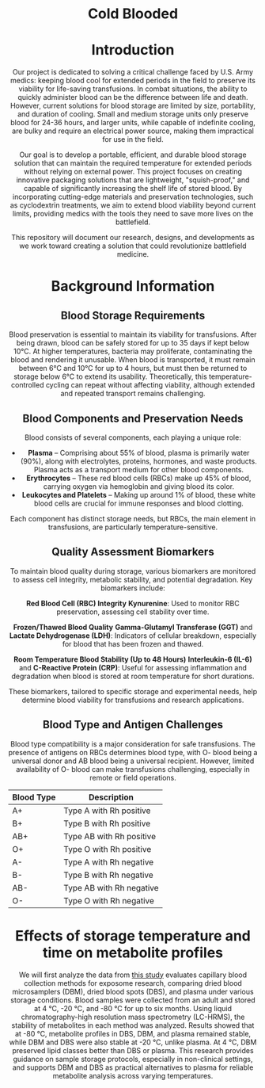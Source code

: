 <style>
    body {
        text-align: center;
    }
</style>

# Cold Blooded

# Introduction
Our project is dedicated to solving a critical challenge faced by U.S. Army medics: keeping blood cool for extended periods in the field to preserve its viability for life-saving transfusions. In combat situations, the ability to quickly administer blood can be the difference between life and death. However, current solutions for blood storage are limited by size, portability, and duration of cooling. Small and medium storage units only preserve blood for 24-36 hours, and larger units, while capable of indefinite cooling, are bulky and require an electrical power source, making them impractical for use in the field.

Our goal is to develop a portable, efficient, and durable blood storage solution that can maintain the required temperature for extended periods without relying on external power. This project focuses on creating innovative packaging solutions that are lightweight, "squish-proof," and capable of significantly increasing the shelf life of stored blood. By incorporating cutting-edge materials and preservation technologies, such as cyclodextrin treatments, we aim to extend blood viability beyond current limits, providing medics with the tools they need to save more lives on the battlefield.

This repository will document our research, designs, and developments as we work toward creating a solution that could revolutionize battlefield medicine.

# Background Information

## Blood Storage Requirements
Blood preservation is essential to maintain its viability for transfusions. After being drawn, blood can be safely stored for up to 35 days if kept below 10°C. At higher temperatures, bacteria may proliferate, contaminating the blood and rendering it unusable. When blood is transported, it must remain between 6°C and 10°C for up to 4 hours, but must then be returned to storage below 6°C to extend its usability. Theoretically, this temperature-controlled cycling can repeat without affecting viability, although extended and repeated transport remains challenging.

## Blood Components and Preservation Needs

Blood consists of several components, each playing a unique role:

- **Plasma** – Comprising about 55% of blood, plasma is primarily water (90%), along with electrolytes, proteins, hormones, and waste products. Plasma acts as a transport medium for other blood components.
- **Erythrocytes** – These red blood cells (RBCs) make up 45% of blood, carrying oxygen via hemoglobin and giving blood its color.
- **Leukocytes and Platelets** – Making up around 1% of blood, these white blood cells are crucial for immune responses and blood clotting.

Each component has distinct storage needs, but RBCs, the main element in transfusions, are particularly temperature-sensitive.

## Quality Assessment Biomarkers

To maintain blood quality during storage, various biomarkers are monitored to assess cell integrity, metabolic stability, and potential degradation. Key biomarkers include:

 **Red Blood Cell (RBC) Integrity**
   **Kynurenine**: Used to monitor RBC preservation, assessing cell stability over time.

 **Frozen/Thawed Blood Quality**
   **Gamma-Glutamyl Transferase (GGT)** and **Lactate Dehydrogenase (LDH)**: Indicators of cellular breakdown, especially for blood that has been frozen and thawed.

 **Room Temperature Blood Stability (Up to 48 Hours)**
   **Interleukin-6 (IL-6)** and **C-Reactive Protein (CRP)**: Useful for assessing inflammation and degradation when blood is stored at room temperature for short durations.

These biomarkers, tailored to specific storage and experimental needs, help determine blood viability for transfusions and research applications.

## Blood Type and Antigen Challenges

Blood type compatibility is a major consideration for safe transfusions. The presence of antigens on RBCs determines blood type, with O- blood being a universal donor and AB blood being a universal recipient. However, limited availability of O- blood can make transfusions challenging, especially in remote or field operations.

| Blood Type | Description                |
|------------|----------------------------|
| A+         | Type A with Rh positive    |
| B+         | Type B with Rh positive    |
| AB+        | Type AB with Rh positive   |
| O+         | Type O with Rh positive    |
| A-         | Type A with Rh negative    |
| B-         | Type B with Rh negative    |
| AB-        | Type AB with Rh negative   |
| O-         | Type O with Rh negative    |

# Effects of storage temperature and time on metabolite profiles

We will first analyze the data from [this study](https://www.sciencedirect.com/science/article/pii/S0048969723080130#ec0005) evaluates capillary blood collection methods for exposome research, comparing dried blood microsamplers (DBM), dried blood spots (DBS), and plasma under various storage conditions. Blood samples were collected from an adult and stored at 4 °C, -20 °C, and -80 °C for up to six months. Using liquid chromatography-high resolution mass spectrometry (LC-HRMS), the stability of metabolites in each method was analyzed. Results showed that at -80 °C, metabolite profiles in DBS, DBM, and plasma remained stable, while DBM and DBS were also stable at -20 °C, unlike plasma. At 4 °C, DBM preserved lipid classes better than DBS or plasma. This research provides guidance on sample storage protocols, especially in non-clinical settings, and supports DBM and DBS as practical alternatives to plasma for reliable metabolite analysis across varying temperatures.
